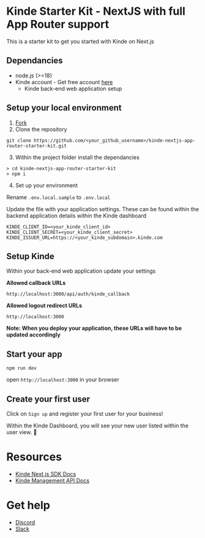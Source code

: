 # Kinde Starter Kit - NextJS with full App Router support

This is a starter kit to get you started with Kinde on Next.js

## Dependancies

- node.js (>=18)
- Kinde account - Get free account [here](https://app.kinde.com/register)
  - Kinde back-end web application setup

## Setup your local environment

1. [Fork](https://github.com/kinde-starter-kits/kinde-nextjs-app-router-starter-kit/fork)
2. Clone the repository

```
git clone https://github.com/<your_github_username>/kinde-nextjs-app-router-starter-kit.git
```

3. Within the project folder install the dependancies

```
> cd kinde-nextjs-app-router-starter-kit
> npm i
```

4. Set up your environment
   
Rename `.env.local.sample` to `.env.local`

Update the file with your application settings.  These can be found within the backend application details within the Kinde dashboard
```
KINDE_CLIENT_ID=<your_kinde_client_id>
KINDE_CLIENT_SECRET=<your_kinde_client_secret>
KINDE_ISSUER_URL=https://<your_kinde_subdomain>.kinde.com
```


## Setup Kinde

Within your back-end web application update your settings

**Allowed callback URLs**

```
http://localhost:3000/api/auth/kinde_callback
```

**Allowed logout redirect URLs**

```
http://localhost:3000
```

**Note: When you deploy your application, these URLs will have to be updated accordingly**


## Start your app

```
npm run dev
```

open `http://localhost:3000` in your browser

## Create your first user

Click on `Sign up` and register your first user for your business!

Within the Kinde Dashboard, you will see your new user listed within the user view. 🚀

# Resources
- [Kinde Next.js SDK Docs](https://kinde.com/docs/developer-tools/nextjs-sdk/)
- [Kinde Management API Docs](https://kinde.com/api/docs/#kinde-management-api)

# Get help
- [Discord](https://discord.gg/wHX6j7wG5d)
- [Slack](https://join.slack.com/t/thekindecommunity/shared_invite/zt-26hdaavyc-CfOa06vP23guSwK~~OpFMQ)
